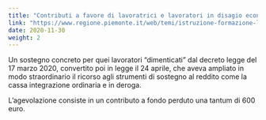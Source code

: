 ```yaml
---
title: "Contributi a favore di lavoratrici e lavoratori in disagio economico senza ammortizzatori"
link: "https://www.regione.piemonte.it/web/temi/istruzione-formazione-lavoro/lavoro/contributi-favore-lavoratrici-lavoratori-disagio-economico-senza-ammortizzatori"
date: 2020-11-30
weight: 2
---
```


Un sostegno concreto per quei lavoratori “dimenticati” dal decreto legge del 17 marzo 2020, convertito poi in legge il 24 aprile, che aveva ampliato in modo straordinario il ricorso agli strumenti di sostegno al reddito come la cassa integrazione ordinaria e in deroga.

L’agevolazione consiste in un contributo a fondo perduto una tantum di 600 euro.

